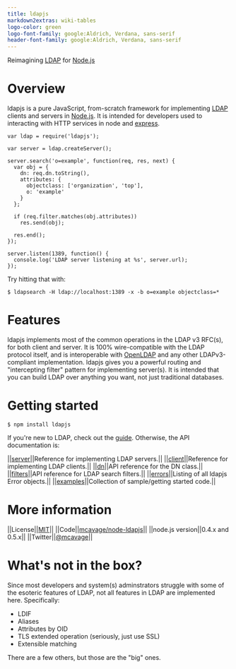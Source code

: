 ```yaml
---
title: ldapjs
markdown2extras: wiki-tables
logo-color: green
logo-font-family: google:Aldrich, Verdana, sans-serif
header-font-family: google:Aldrich, Verdana, sans-serif
---
```


<div id="indextagline">
Reimagining <a href="http://tools.ietf.org/html/rfc4510" id="indextaglink">LDAP</a> for <a id="indextaglink" href="http://nodejs.org">Node.js</a>
</div>

# Overview

ldapjs is a pure JavaScript, from-scratch framework for implementing
[LDAP](http://tools.ietf.org/html/rfc4510) clients and servers in
[Node.js](http://nodejs.org).  It is intended for developers used to interacting
with HTTP services in node and [express](http://expressjs.com).

    var ldap = require('ldapjs');

    var server = ldap.createServer();

    server.search('o=example', function(req, res, next) {
      var obj = {
        dn: req.dn.toString(),
        attributes: {
          objectclass: ['organization', 'top'],
          o: 'example'
        }
      };

      if (req.filter.matches(obj.attributes))
        res.send(obj);

      res.end();
    });

    server.listen(1389, function() {
      console.log('LDAP server listening at %s', server.url);
    });

Try hitting that with:

    $ ldapsearch -H ldap://localhost:1389 -x -b o=example objectclass=*

# Features

ldapjs implements most of the common operations in the LDAP v3 RFC(s), for
both client and server.  It is 100% wire-compatible with the LDAP protocol
itself, and is interoperable with [OpenLDAP](http://openldap.org) and any other
LDAPv3-compliant implementation.  ldapjs gives you a powerful routing and
"intercepting filter" pattern for implementing server(s).  It is intended
that you can build LDAP over anything you want, not just traditional databases.

# Getting started

    $ npm install ldapjs

If you're new to LDAP, check out the [guide](/guide.html).  Otherwise, the
API documentation is:

||[server](/server.html)||Reference for implementing LDAP servers.||
||[client](/client.html)||Reference for implementing LDAP clients.||
||[dn](/dn.html)||API reference for the DN class.||
||[filters](/filters.html)||API reference for LDAP search filters.||
||[errors](/errors.html)||Listing of all ldapjs Error objects.||
||[examples](/examples.html)||Collection of sample/getting started code.||

# More information

||License||[MIT](http://opensource.org/licenses/mit-license.php)||
||Code||[mcavage/node-ldapjs](https://github.com/mcavage/node-ldapjs)||
||node.js version||0.4.x and 0.5.x||
||Twitter||[@mcavage](http://twitter.com/mcavage)||

# What's not in the box?

Since most developers and system(s) adminstrators struggle with some of the
esoteric features of LDAP, not all features in LDAP are implemented here.
Specifically:

* LDIF
* Aliases
* Attributes by OID
* TLS extended operation (seriously, just use SSL)
* Extensible matching

There are a few others, but those are the "big" ones.



